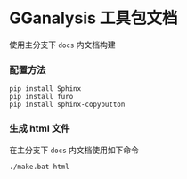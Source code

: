 # GGanalysis 工具包文档

使用主分支下 `docs` 内文档构建

### 配置方法

``` shell
pip install Sphinx
pip install furo
pip install sphinx-copybutton
```

### 生成 html 文件

在主分支下 `docs` 内文档使用如下命令

``` shell
./make.bat html
```


